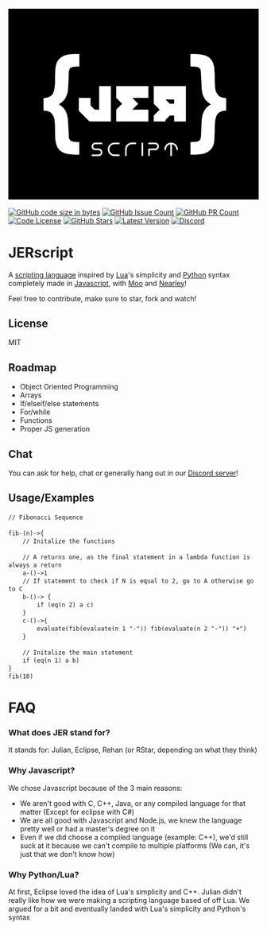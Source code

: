 ![Thumbnail](images/jerscript_thumb.png)

[![GitHub code size in bytes](https://img.shields.io/github/languages/code-size/EclipseLikesSpace/JERscript?style=flat-square)](https://github.com/JERScript/JERscript)
[![GitHub Issue Count](https://img.shields.io/github/issues-raw/JERScript/JERScript?style=flat-square)](https://github.com/JERScript/JERscript/issues)
[![GitHub PR Count](https://img.shields.io/github/issues-pr/JERScript/JERScript?style=flat-square)](https://github.com/JERScript/JERscript/pulls)
[![Code License](https://img.shields.io/github/license/JERScript/JERScript?style=flat-square)](https://github.com/JERScript/JERscript/blob/master/LICENSE)
[![GitHub Stars](https://img.shields.io/github/stars/JERScript/JERScript?style=flat-square)](https://github.com/JERScript/JERscript/stargazers)
[![Latest Version](https://img.shields.io/github/package-json/v/JERScript/JERScript?style=flat-square)](https://github.com/jerbear2008/JERscript/releases)
[![Discord](https://img.shields.io/discord/942973329386655805?label=discord&logo=discord&logoColor=%23ffffff&style=flat-square)](https://discord.gg/gCGmraBRQ8)

# JERscript
A [scripting language](https://www.google.com/search?q=scripting+language) inspired by [Lua](https://github.com/lua/lua)'s simplicity and [Python](https://www.python.org/) syntax completely made in [Javascript](https://nodejs.org/en/), with [Moo](https://www.npmjs.com/package/moo) and [Nearley](https://www.npmjs.com/package/nearley)!

Feel free to contribute, make sure to star, fork and watch!

## License
MIT

## Roadmap
- Object Oriented Programming
- Arrays
- If/elseif/else statements
- For/while
- Functions
- Proper JS generation

## Chat
You can ask for help, chat or generally hang out in our [Discord server](https://discord.gg/gCGmraBRQ8)!

## Usage/Examples

```
// Fibonacci Sequence

fib-(n)->{
    // Initalize the functions

    // A returns one, as the final statement in a lambda function is always a return
    a-()->1
    // If statement to check if N is equal to 2, go to A otherwise go to C
    b-()-> {
        if (eq(n 2) a c)
    }
    c-()->{
        evaluate(fib(evaluate(n 1 "-")) fib(evaluate(n 2 "-")) "+")
    }

    // Initalize the main statement
    if (eq(n 1) a b)
}
fib(10)
```

# FAQ
### What does JER stand for?
It stands for: Julian, Eclipse, Rehan (or RStar, depending on what they think)

### Why Javascript?
We chose Javascript because of the 3 main reasons:
- We aren't good with C, C++, Java, or any compiled language for that matter (Except for eclipse with C#)
- We are all good with Javascript and Node.js, we knew the language pretty well or had a master's degree on it
- Even if we did choose a compiled language (example: C++), we'd still suck at it because we can't compile to multiple platforms (We can, it's just that we don't know how)

### Why Python/Lua?
At first, Eclipse loved the idea of Lua's simplicity and C++. Julian didn't really like how we were making a scripting language based of off Lua. We argued for a bit and eventually landed with Lua's simplicity and Python's syntax
